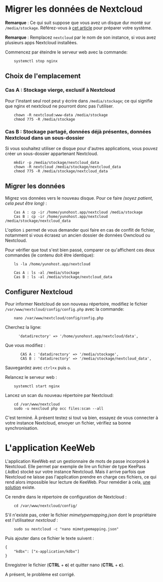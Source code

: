 # Migrer les données de Nextcloud

**Remarque** : Ce qui suit suppose que vous avez un disque dur monté sur `/media/stockage`. Référez-vous à [cet article](/external_storage_0_intro_fr) pour préparer votre système.

**Remarque** : Remplacez `nextcloud` par le nom de son instance, si vous avez plusieurs apps Nextcloud installées.

Commencez par éteindre le serveur web avec la commande:
```
    systemctl stop nginx  
```

## Choix de l'emplacement

### Cas A : Stockage vierge, exclusif à Nextcloud

Pour l'instant seul root peut y écrire dans `/media/stockage`; ce qui signifie que nginx et nextcloud ne pourront donc pas l'utiliser.

```
    chown -R nextcloud:www-data /media/stockage
    chmod 775 -R /media/stockage
```

### Cas B : Stockage partagé, données déjà présentes, données Nextcloud dans un sous-dossier

Si vous souhaitez utiliser ce disque pour d'autres applications, vous pouvez créer un sous-dossier appartenant Nextcloud.

```
    mkdir -p /media/stockage/nextcloud_data
    chown -R nextcloud /media/stockage/nextcloud_data
    chmod 775 -R /media/stockage/nextcloud_data
```

## Migrer les données

Migrez vos données vers le nouveau disque. Pour ce faire *(soyez patient, cela peut être long)* :

```
    Cas A : cp -ir /home/yunohost.app/nextcloud /media/stockage
    Cas B : cp -ir /home/yunohost.app/nextcloud /media/stockage/nextcloud_data
```

L'option `i` permet de vous demander quoi faire en cas de conflit de fichier, notamment si vous écrasez un ancien dossier de données Owncloud ou Nextcloud.

Pour vérifier que tout s'est bien passé, comparer ce qu'affichent ces deux commandes (le contenu doit être identique):

```
    ls -la /home/yunohost.app/nextcloud

    Cas A : ls -al /media/stockage
    Cas B : ls -al /media/stockage/nextcloud_data
```

## Configurer Nextcloud

Pour informer Nextcloud de son nouveau répertoire, modifiez le fichier `/var/www/nextcloud/config/config.php` avec la commande:

```
    nano /var/www/nextcloud/config/config.php
```

Cherchez la ligne:

```
      'datadirectory' => '/home/yunohost.app/nextcloud/data',
```

Que vous modifiez :

```
       CAS A : 'datadirectory' => '/media/stockage',
       CAS B : 'datadirectory' => '/media/stockage/nextcloud_data',
```

Sauvegardez avec `ctrl+x` puis `o`.

Relancez le serveur web :

```
    systemctl start nginx
```

Lancez un scan du nouveau répertoire par Nextcloud:

```
    cd /var/www/nextcloud
    sudo -u nexcloud php occ files:scan --all
```

C'est terminé. À présent testez si tout va bien, essayez de vous connecter à votre instance Nextcloud, envoyer un fichier, vérifiez sa bonne synchronisation.

# L'application KeeWeb

L'application KeeWeb est un gestionnaire de mots de passe incorporé à Nextcloud. Elle permet par exemple de lire un fichier de type KeePass (*.kdbx*) stocké sur votre instance Nextcloud. 
Mais il arrive parfois que Nextcloud ne laisse pas l'application prendre en charge ces fichiers, ce qui rend alors impossible leur lecture de KeeWeb. Pour remédier à cela, 
[une solution](https://github.com/jhass/nextcloud-keeweb/issues/34) existe.

Ce rendre dans le répertoire de configuration de Nextcloud :

```
    cd /var/www/nextcloud/config/
```

S'il n'existe pas, créer le fichier *mimetypemapping.json* dont le propriétaire est l'utilisateur *nextcloud* :

```
    sudo su nextcloud -c "nano mimetypemapping.json"
```

Puis ajouter dans ce fichier le texte suivent :

```
{
    "kdbx": ["x-application/kdbx"]
}
```

Enregistrer le fichier (**CTRL** + **o**) et quitter nano (**CTRL** + **c**).

A présent, le problème est corrigé.
